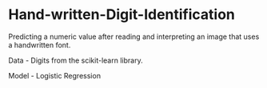 # Hand-written-Digit-Identification
Predicting a numeric value after reading and interpreting an image that uses a handwritten font.

Data - Digits from the scikit-learn library.

Model - Logistic Regression
